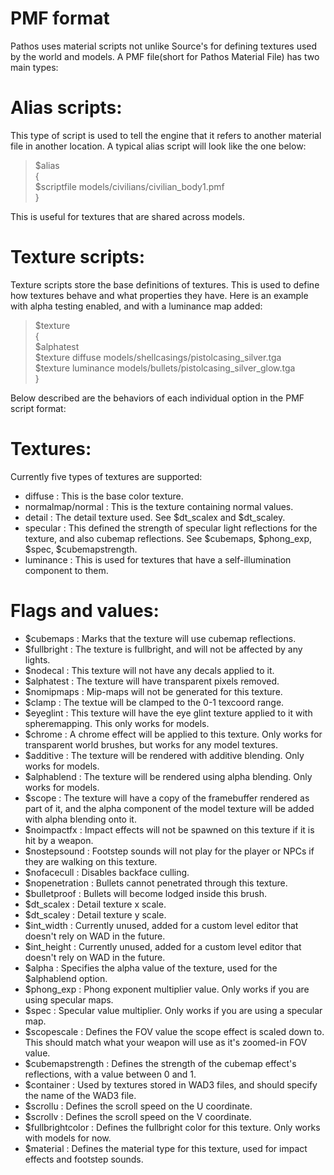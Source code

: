 # PMF format

Pathos uses material scripts not unlike Source's for defining textures 
used by the world and models. A PMF file(short for Pathos Material File)
has two main types:
 
# Alias scripts:
This type of script is used to tell the engine that it refers to another
material file in another location. A typical alias script will look like
the one below:

>$alias <br />
>{ <br />
>	$scriptfile models/civilians/civilian_body1.pmf <br />
>} <br />

This is useful for textures that are shared across models.

# Texture scripts:
Texture scripts store the base definitions of textures. This is used to
define how textures behave and what properties they have. Here is an
example with alpha testing enabled, and with a luminance map added:

>$texture <br />
>{ <br />
>	$alphatest <br />
>	$texture diffuse models/shellcasings/pistolcasing_silver.tga <br />
>	$texture luminance models/bullets/pistolcasing_silver_glow.tga <br />
>} <br />

Below described are the behaviors of each individual option in the PMF
script format:

# Textures:
Currently five types of textures are supported:
 - diffuse : This is the base color texture.
 - normalmap/normal : This is the texture containing normal values.
 - detail : The detail texture used. See $dt_scalex and $dt_scaley.
 - specular : This defined the strength of specular light reflections
              for the texture, and also cubemap reflections. See
			  $cubemaps, $phong_exp, $spec, $cubemapstrength.
 - luminance : This is used for textures that have a self-illumination
               component to them.

# Flags and values:
 - $cubemaps : Marks that the texture will use cubemap reflections.
 - $fullbright : The texture is fullbright, and will not be affected by 
                 any lights.
 - $nodecal : This texture will not have any decals applied to it.
 - $alphatest : The texture will have transparent pixels removed.
 - $nomipmaps : Mip-maps will not be generated for this texture.
 - $clamp : The textue will be clamped to the 0-1 texcoord range.
 - $eyeglint : This texture will have the eye glint texture applied
               to it with spheremapping. This only works for models.
 - $chrome : A chrome effect will be applied to this texture. Only
			 works for transparent world brushes, but works for any
			 model textures.
 - $additive : The texture will be rendered with additive blending.
               Only works for models.
 - $alphablend : The texture will be rendered using alpha blending.
                 Only works for models.
 - $scope : The texture will have a copy of the framebuffer rendered
            as part of it, and the alpha component of the model
			texture will be added with alpha blending onto it.
 - $noimpactfx : Impact effects will not be spawned on this texture
                 if it is hit by a weapon.
 - $nostepsound : Footstep sounds will not play for the player or
                  NPCs if they are walking on this texture.
 - $nofacecull : Disables backface culling.
 - $nopenetration : Bullets cannot penetrated through this texture.
 - $bulletproof : Bullets will become lodged inside this brush.
 - $dt_scalex : Detail texture x scale.
 - $dt_scaley : Detail texture y scale.
 - $int_width : Currently unused, added for a custom level editor
                that doesn't rely on WAD in the future.
 - $int_height : Currently unused, added for a custom level editor
                that doesn't rely on WAD in the future.
 - $alpha : Specifies the alpha value of the texture, used for
            the $alphablend option.
 - $phong_exp : Phong exponent multiplier value. Only works if you
                are using specular maps.
 - $spec : Specular value multiplier. Only works if you are using
           a specular map.
 - $scopescale : Defines the FOV value the scope effect is scaled
                 down to. This should match what your weapon will
				 use as it's zoomed-in FOV value.
 - $cubemapstrength : Defines the strength of the cubemap effect's
                      reflections, with a value between 0 and 1.
 - $container : Used by textures stored in WAD3 files, and should
                specify the name of the WAD3 file.
 - $scrollu : Defines the scroll speed on the U coordinate.
 - $scrollv : Defines the scroll speed on the V coordinate.
 - $fullbrightcolor : Defines the fullbright color for this
                      texture. Only works with models for now.
 - $material : Defines the material type for this texture, used
               for impact effects and footstep sounds.